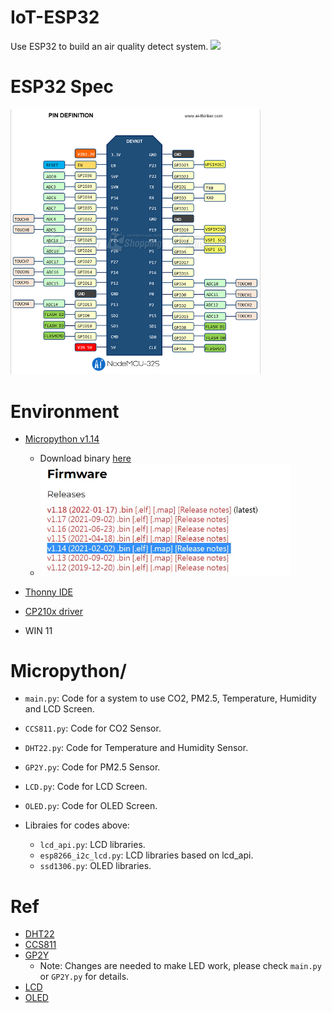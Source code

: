 # IoT-ESP32
Use ESP32 to build an air quality detect system.
<img src="https://github.com/Ratherman/IoT-ESP32/blob/main/Pic/Demo.jpeg" width=30%>

# ESP32 Spec
<img src="https://github.com/Ratherman/IoT-ESP32/blob/main/Pic/ESP32-SPEC.jpeg" width=400>

# Environment
* [Micropython v1.14](https://docs.micropython.org/en/v1.14/library/index.html)
    * Download binary [here](https://micropython.org/download/esp32/)
    * <img src="https://github.com/Ratherman/IoT-ESP32/blob/main/Pic/Micropython_binary.jpg" width=400>


* [Thonny IDE](https://thonny.org/)
* [CP210x driver](https://www.silabs.com/developers/usb-to-uart-bridge-vcp-drivers)
* WIN 11

# Micropython/
* `main.py`: Code for a system to use CO2, PM2.5, Temperature, Humidity and LCD Screen.
* `CCS811.py`: Code for CO2 Sensor.
* `DHT22.py`: Code for Temperature and Humidity Sensor.
* `GP2Y.py`: Code for PM2.5 Sensor.
* `LCD.py`: Code for LCD Screen.
* `OLED.py`: Code for OLED Screen.

* Libraies for codes above:
    * `lcd_api.py`: LCD libraries.
    * `esp8266_i2c_lcd.py`: LCD libraries based on lcd_api.
    * `ssd1306.py`: OLED libraries.

# Ref
* [DHT22](https://randomnerdtutorials.com/esp32-esp8266-dht11-dht22-micropython-temperature-humidity-sensor/)
* [CCS811](https://github.com/Notthemarsian/CCS811)
* [GP2Y](https://rntlab.com/question/esp32-read-sharp-dust-sensor-gp2y10-switch-micropython/)
    * Note: Changes are needed to make LED work, please check `main.py` or `GP2Y.py` for details.
* [LCD](https://microcontrollerslab.com/i2c-lcd-esp32-esp8266-micropython-tutorial/)
* [OLED](https://randomnerdtutorials.com/micropython-oled-display-esp32-esp8266/)